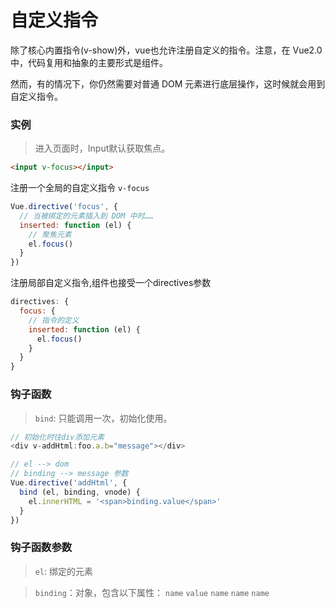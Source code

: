 # 自定义指令

除了核心内置指令(v-show)外，vue也允许注册自定义的指令。注意，在 Vue2.0 中，代码复用和抽象的主要形式是组件。

然而，有的情况下，你仍然需要对普通 DOM 元素进行底层操作，这时候就会用到自定义指令。


### 实例

> 进入页面时，Input默认获取焦点。

```html
<input v-focus></input> 
```

注册一个全局的自定义指令 `v-focus`
```javascript
Vue.directive('focus', {
  // 当被绑定的元素插入到 DOM 中时……
  inserted: function (el) {
    // 聚焦元素
    el.focus()
  }   
})
```
注册局部自定义指令,组件也接受一个directives参数

```javascript
directives: {
  focus: {
    // 指令的定义
    inserted: function (el) {
      el.focus()
    }
  }
}
```

### 钩子函数

> `bind`: 只能调用一次，初始化使用。

```javascript
// 初始化时往div添加元素
<div v-addHtml:foo.a.b="message"></div>

// el --> dom
// binding --> message 参数
Vue.directive('addHtml', {
  bind (el, binding, vnode) {
    el.innerHTML = '<span>binding.value</span>'
  }
})
```

### 钩子函数参数

> `el`: 绑定的元素

> `binding`：对象，包含以下属性：
  > `name`
  > `value`
  > `name`
  > `name`
  > `name`


